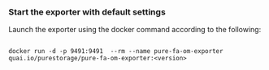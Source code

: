 ### Start the exporter with default settings

Launch the exporter using the docker command according to the following: 

```shell

docker run -d -p 9491:9491  --rm --name pure-fa-om-exporter quai.io/purestorage/pure-fa-om-exporter:<version>
```
